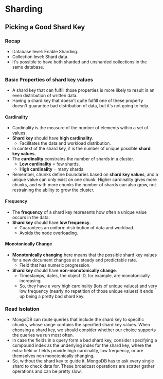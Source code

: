 # Sharding

## Picking a Good Shard Key

### Recap

- Database level: Enable Sharding.
- Collection level: Shard data.
- It's possible to have both sharded and unsharded collections in the same database.

### Basic Properties of shard key values

- A shard key that can fulfill those properties is more likely to result in an even distribution of written data.
- Having a shard key that doesn't quite fulfill one of these property doesn't guarantee bad distribution of data, but it's not going to help.

#### Cardinality

- Cardinality is the measure of the number of elements within a set of values.
- **Shard key** should have **high cardinality**.
  - Facilitates the data and workload distribution.
- In context of the shard key, it is the number of unique possible **shard key values**.
- The **cardinality** constrains the number of shards in a cluster.
  - **Low cardinality** = few shards.
  - **High cardinality** = many shards.
- Remember, chunks define boundaries based on **shard key values**, and a unique value can only exist on one chunk. Higher cardinality gives more chunks, and with more chunks the number of shards can also grow, not restraining the ability to grow the cluster.

#### Frequency

- The **frequency** of a shard key represents how often a unique value occurs in the data.
- **Shard key** should have **low frequency**.
  - Guarantees an uniform distribution of data and workload.
  - Avoids the node overloading.

#### Monotonically Change

- **Monotonically changing** here means that the possible shard key values for a new document changes at a steady and predictable rate.
  - Field that has numeric progression.
- **Shard key** should have **non-monotonically change**.
  - Timestamps, dates, the object ID, for example, are monotonically increasing.
  - So, they have a very high cardinality (lots of unique values) and very low frequency (nearly no repetition of those unique values) it ends up being a pretty bad shard key.

### Read Isolation

- MongoDB can route queries that include the shard key to specific chunks, whose range contains the specified shard key values. When choosing a shard key, we should consider whether our choice supports the queries we run most often.
- In case the fields in a query form a bad shard key, consider specifying a compound index as the underlying index for the shard key, where the extra field or fields provide high cardinality, low frequency, or are themselves non monotonically changing.
- So, without the shard key to guide it, MongoDB has to ask every single shard to check data for. These broadcast operations are scatter gather operations and can be pretty slow.